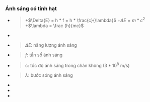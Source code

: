 ### Ánh sáng có **tính hạt**
- >+$\Delta{E} = h * f = h * \frac{c}{\lambda}$
  +$\Delta{E} = m * c^2$
  +$\lambda = \frac {h}{mc}$
-
- >$\Delta{E}$: năng lượng ánh sáng
- >$f$: tần số ánh sáng
- >c: tốc độ ánh sáng trong chân không ($3 * 10^8$ m/s)
- >$\lambda$: bước sóng ánh sáng
-
-
-